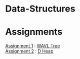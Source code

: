 # Data-Structures

# Assignments
[Assignment 1](https://github.com/AvivYaniv/Data-Structures/blob/master/1/Code/WAVLTree.java) : [WAVL Tree](https://en.wikipedia.org/wiki/WAVL_tree) <br/>
[Assignment 2](https://github.com/AvivYaniv/Data-Structures/blob/master/2/Code/DHeap.java) : [D Heap](https://en.wikipedia.org/wiki/D-ary_heap) <br/>
